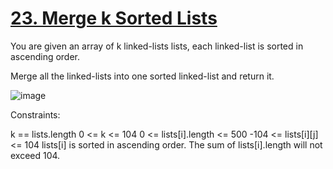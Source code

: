 # [23. Merge k Sorted Lists](https://leetcode.com/problems/merge-k-sorted-lists/description/)

You are given an array of k linked-lists lists, each linked-list is sorted in ascending order.

Merge all the linked-lists into one sorted linked-list and return it.

![image](https://github.com/Trilochna/NeetCode150/assets/97858274/4cc339d1-aa64-46db-a93d-107c40e74e4d)

 Constraints:

k == lists.length
0 <= k <= 104
0 <= lists[i].length <= 500
-104 <= lists[i][j] <= 104
lists[i] is sorted in ascending order.
The sum of lists[i].length will not exceed 104.
